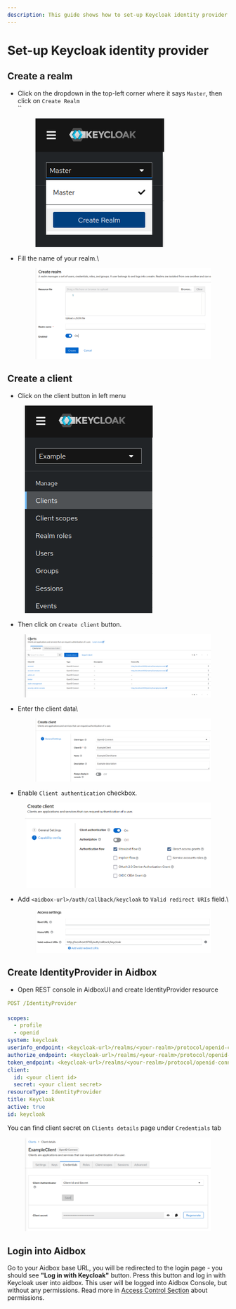 ```yaml
---
description: This guide shows how to set-up Keycloak identity provider with Aidbox
---
```


# Set-up Keycloak identity provider

## Create a realm

*   Click on the dropdown in the top-left corner where it says `Master`, then click on `Create Realm`\
    ``

    <figure><img src="../../.gitbook/assets/image (1) (1) (2).png" alt=""><figcaption></figcaption></figure>
*   Fill the name of your realm.\


    <figure><img src="../../.gitbook/assets/image (6).png" alt=""><figcaption></figcaption></figure>

## Create a client

* Click on the client button in left menu&#x20;

<figure><img src="../../.gitbook/assets/image (8) (1).png" alt=""><figcaption></figcaption></figure>

* Then click on `Create client` button.

<figure><img src="../../.gitbook/assets/image (10) (2).png" alt=""><figcaption></figcaption></figure>

*   Enter the client data\


    <figure><img src="../../.gitbook/assets/image (9).png" alt=""><figcaption></figcaption></figure>
* Enable `Client authentication` checkbox.

<figure><img src="../../.gitbook/assets/image (2) (1) (2).png" alt=""><figcaption></figcaption></figure>

*   Add `<aidbox-url>/auth/callback/keycloak` to `Valid redirect URIs` field.\


    <figure><img src="../../.gitbook/assets/image (3) (2).png" alt=""><figcaption></figcaption></figure>

## Create IdentityProvider in Aidbox

* Open REST console in AidboxUI and create IdentityProvider resource

```yaml
POST /IdentityProvider

scopes:
  - profile
  - openid
system: keycloak
userinfo_endpoint: <keycloak-url>/realms/<your-realm>/protocol/openid-connect/userinfo
authorize_endpoint: <keycloak-url>/realms/<your-realm>/protocol/openid-connect/auth
token_endpoint: <keycloak-url>/realms/<your-realm>/protocol/openid-connect/token
client:
  id: <your client id>
  secret: <your client secret>
resourceType: IdentityProvider
title: Keycloak
active: true
id: keycloak
```

You can find client secret on `Clients details` page under `Credentials` tab

<figure><img src="../../.gitbook/assets/image (4) (1) (1).png" alt=""><figcaption></figcaption></figure>

## Login into Aidbox

Go to your Aidbox base URL, you will be redirected to the login page - you should see **"Log in with Keycloak"** button. Press this button and log in with Keycloak user into aidbox. This user will be logged into Aidbox Console, but without any permissions. Read more in [Access Control Section](../security/) about permissions.
